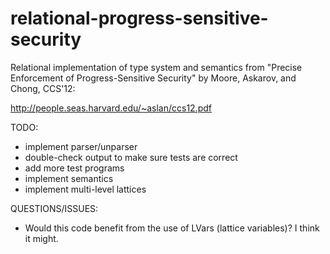 relational-progress-sensitive-security
======================================

Relational implementation of type system and semantics from "Precise Enforcement of Progress-Sensitive Security" by Moore, Askarov, and Chong, CCS'12:

http://people.seas.harvard.edu/~aslan/ccs12.pdf

TODO:

* implement parser/unparser
* double-check output to make sure tests are correct
* add more test programs
* implement semantics
* implement multi-level lattices

QUESTIONS/ISSUES:

* Would this code benefit from the use of LVars (lattice variables)?  I think it might.